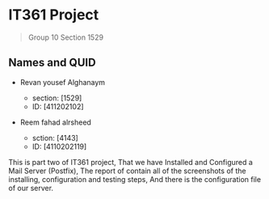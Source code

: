 # IT361 Project

> Group 10
> Section 1529

## Names and QUID

- Revan yousef Alghanaym
  - section: [1529]
  - ID: [411202102]

- Reem fahad alrsheed
  - sction: [4143]
  - ID: [4110202119]

This is part two of IT361 project, That we have Installed and Configured a Mail Server (Postfix), The report of contain all of the screenshots of the installing, configuration and testing steps, And there is the configuration file of our server.
